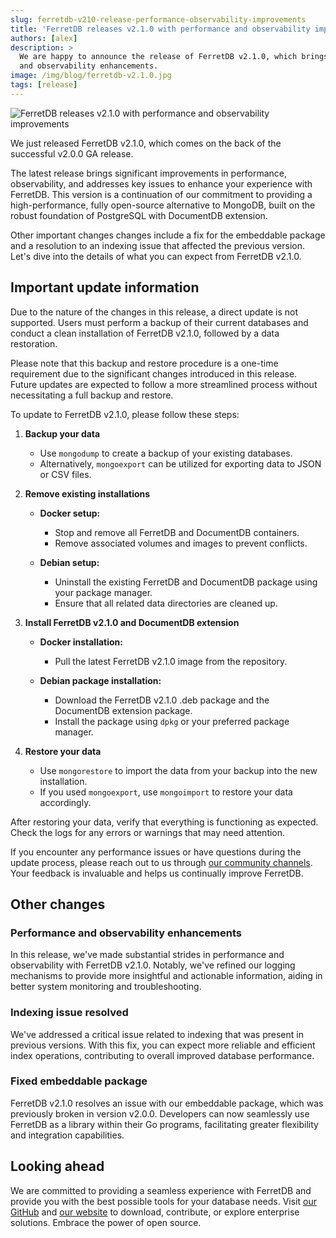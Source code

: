 ```yaml
---
slug: ferretdb-v210-release-performance-observability-improvements
title: 'FerretDB releases v2.1.0 with performance and observability improvements'
authors: [alex]
description: >
  We are happy to announce the release of FerretDB v2.1.0, which brings significant performance improvements
  and observability enhancements.
image: /img/blog/ferretdb-v2.1.0.jpg
tags: [release]
---
```


![FerretDB releases v2.1.0 with performance and observability improvements](/img/blog/ferretdb-v2.1.0.jpg)

We just released FerretDB v2.1.0, which comes on the back of the successful v2.0.0 GA release.

<!--truncate-->

The latest release brings significant improvements in performance, observability, and addresses key issues to enhance your experience with FerretDB.
This version is a continuation of our commitment to providing a high-performance, fully open-source alternative to MongoDB, built on the robust foundation of PostgreSQL with DocumentDB extension.

Other important changes changes include a fix for the embeddable package and a resolution to an indexing issue that affected the previous version.
Let's dive into the details of what you can expect from FerretDB v2.1.0.

## Important update information

Due to the nature of the changes in this release, a direct update is not supported.
Users must perform a backup of their current databases and conduct a clean installation of FerretDB v2.1.0, followed by a data restoration.

Please note that this backup and restore procedure is a one-time requirement due to the significant changes introduced in this release.
Future updates are expected to follow a more streamlined process without necessitating a full backup and restore.

To update to FerretDB v2.1.0, please follow these steps:

1. **Backup your data**

   - Use `mongodump` to create a backup of your existing databases.
   - Alternatively, `mongoexport` can be utilized for exporting data to JSON or CSV files.

2. **Remove existing installations**

   - **Docker setup:**

     - Stop and remove all FerretDB and DocumentDB containers.
     - Remove associated volumes and images to prevent conflicts.

   - **Debian setup:**
     - Uninstall the existing FerretDB and DocumentDB package using your package manager.
     - Ensure that all related data directories are cleaned up.

3. **Install FerretDB v2.1.0 and DocumentDB extension**

   - **Docker installation:**

     - Pull the latest FerretDB v2.1.0 image from the repository.

   - **Debian package installation:**
     - Download the FerretDB v2.1.0 .deb package and the DocumentDB extension package.
     - Install the package using `dpkg` or your preferred package manager.

4. **Restore your data**

   - Use `mongorestore` to import the data from your backup into the new installation.
   - If you used `mongoexport`, use `mongoimport` to restore your data accordingly.

After restoring your data, verify that everything is functioning as expected.
Check the logs for any errors or warnings that may need attention.

If you encounter any performance issues or have questions during the update process, please reach out to us through [our community channels](https://docs.ferretdb.io/#community).
Your feedback is invaluable and helps us continually improve FerretDB.

## Other changes

### Performance and observability enhancements

In this release, we've made substantial strides in performance and observability with FerretDB v2.1.0.
Notably, we've refined our logging mechanisms to provide more insightful and actionable information, aiding in better system monitoring and troubleshooting.

### Indexing issue resolved

We've addressed a critical issue related to indexing that was present in previous versions.
With this fix, you can expect more reliable and efficient index operations, contributing to overall improved database performance.

### Fixed embeddable package

FerretDB v2.1.0 resolves an issue with our embeddable package, which was previously broken in version v2.0.0.
Developers can now seamlessly use FerretDB as a library within their Go programs, facilitating greater flexibility and integration capabilities.

## Looking ahead

We are committed to providing a seamless experience with FerretDB and provide you with the best possible tools for your database needs.
Visit [our GitHub](https://github.com/FerretDB) and [our website](https://www.ferretdb.com) to download,
contribute, or explore enterprise solutions.
Embrace the power of open source.
